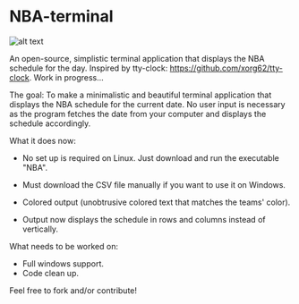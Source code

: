 # NBA-terminal

![alt text](screenshots/screenshot.png)

An open-source, simplistic terminal application that displays the NBA schedule for the day. Inspired by tty-clock: https://github.com/xorg62/tty-clock. Work in progress...

The goal: To make a minimalistic and beautiful terminal application that displays the NBA schedule for the current date. No user input is necessary as the program fetches the date from your computer and displays the schedule accordingly.

What it does now:

- No set up is required on Linux. Just download and run the executable "NBA".

- Must download the CSV file manually if you want to use it on Windows.

- Colored output (unobtrusive colored text that matches the teams' color).

- Output now displays the schedule in rows and columns instead of vertically.

What needs to be worked on: 

- Full windows support.
- Code clean up.

Feel free to fork and/or contribute!
